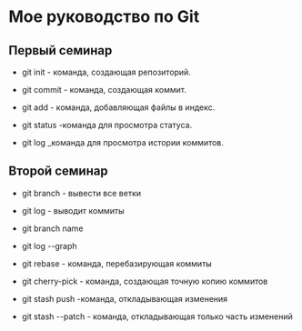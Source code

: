 # Мое руководство по Git

## Первый семинар
* git init - команда, создающая репозиторий.

* git commit - команда, создающая коммит.

* git add - команда, добавляющая файлы в индекс.

* git status -команда для просмотра статуса.

* git log _команда для просмотра истории коммитов.

## Второй семинар

* git branch - вывести все ветки

* git log - выводит коммиты

* git branch name

* git log --graph

* git rebase - команда, перебазирующая коммиты

* git cherry-pick - команда, создающая точную копию коммитов

* git stash push -команда, откладывающая изменения
* git stash --patch - команда, откладывающая только часть изменений

